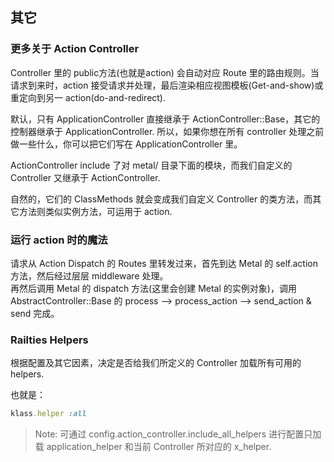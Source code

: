 ## 其它

### 更多关于 Action Controller

Controller 里的 public方法(也就是action) 会自动对应 Route 里的路由规则。当请求到来时，action 接受请求并处理，最后渲染相应视图模板(Get-and-show)或重定向到另一 action(do-and-redirect).

默认，只有 ApplicationController 直接继承于 ActionController::Base，其它的控制器继承于 ApplicationController. 所以，如果你想在所有 controller 处理之前做一些什么，你可以把它们写在 ApplicationController 里。

ActionController include 了对 metal/ 目录下面的模块，而我们自定义的 Controller 又继承于 ActionController.

自然的，它们的 ClassMethods 就会变成我们自定义 Controller 的类方法，而其它方法则类似实例方法，可运用于 action.

### 运行 action 时的魔法

请求从 Action Dispatch 的 Routes 里转发过来，首先到达 Metal 的 self.action 方法，然后经过层层 middleware 处理。<br>
再然后调用 Metal 的 dispatch 方法(这里会创建 Metal 的实例对象)，调用 AbstractController::Base 的 process --> process_action --> send_action & send 完成。

### Railties Helpers

根据配置及其它因素，决定是否给我们所定义的 Controller 加载所有可用的 helpers.

也就是：

```ruby
klass.helper :all
```

> Note: 可通过 config.action_controller.include_all_helpers 进行配置只加载 application_helper 和当前 Controller 所对应的 x_helper.
